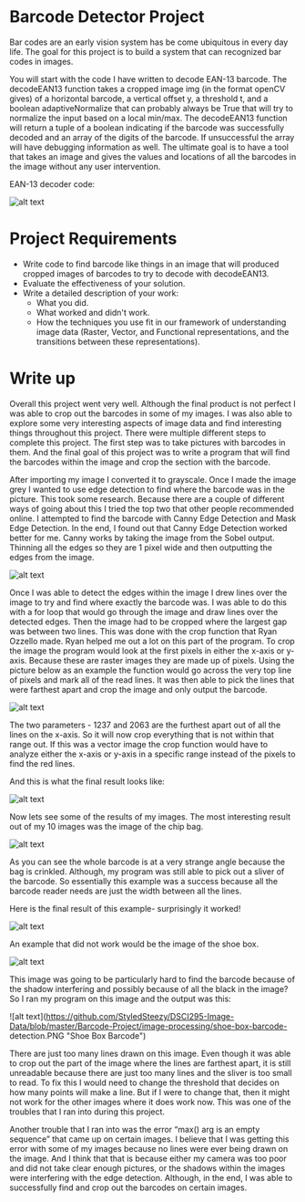 # Barcode Detector Project
Bar codes are an early vision system has be come ubiquitous in every day life. The goal for this project is to build a system that can 
recognized bar codes in images.

You will start with the code I have written to decode EAN-13 barcode. The decodeEAN13 function takes a cropped image img (in the format 
openCV gives) of a horizontal barcode, a vertical offset y, a threshold t, and a boolean adaptiveNormalize that can probably always be True 
that will try to normalize the input based on a local min/max. The decodeEAN13 function will return a tuple of a boolean indicating if the 
barcode was successfully decoded and an array of the digits of the barcode. If unsuccessful the array will have debugging information as 
well. The ultimate goal is to have a tool that takes an image and gives the values and locations of all the barcodes in the image without 
any user intervention.

EAN-13 decoder code: 

![alt text](https://github.com/StyledSteezy/DSCI295-Image-Data/blob/master/Barcode-Project/starting-code.PNG "Starting Code")

# Project Requirements
- Write code to find barcode like things in an image that will produced cropped images of barcodes to try to decode with decodeEAN13.
- Evaluate the effectiveness of your solution.
- Write a detailed description of your work:
    - What you did.
    - What worked and didn't work.
    - How the techniques you use fit in our framework of understanding image data (Raster, Vector, and Functional representations, and the 
    transitions between these representations).
    
# Write up
Overall this project went very well. Although the final product is not perfect I was able to crop out the barcodes in some of my images. 
I was also able to explore some very interesting aspects of image data and find interesting things throughout this project. There were 
multiple different steps to complete this project. The first step was to take pictures with barcodes in them. And the final goal of this 
project was to write a program that will find the barcodes within the image and crop the section with the barcode.

After importing my 
image I converted it to grayscale. Once I made the image grey I wanted to use edge detection to find where the barcode was in the 
picture. This took some research. Because there are a couple of different ways of going about this I tried the top two that other people 
recommended online. I attempted to find the barcode with Canny Edge Detection and Mask Edge Detection. In the end, I found out that 
Canny Edge Detection worked better for me. Canny works by taking the image from the Sobel output. Thinning all the edges so they are 1
pixel wide and then outputting the edges from the image.

![alt text](https://github.com/StyledSteezy/DSCI295-Image-Data/blob/master/Barcode-Project/image-processing/greyscale-images.PNG "Grey Scale Images")

Once I was able to detect the edges within the image I drew lines over the image to try
and find where exactly the barcode was. I was able to do this with a for loop that would go
through the image and draw lines over the detected edges. Then the image had to be cropped
where the largest gap was between two lines. This was done with the crop function that Ryan
Ozzello made. Ryan helped me out a lot on this part of the program. To crop the image the
program would look at the first pixels in either the x-axis or y-axis. Because these are raster
images they are made up of pixels. Using the picture below as an example the function would go
across the very top line of pixels and mark all of the read lines. It was then able to pick the lines
that were farthest apart and crop the image and only output the barcode.

![alt text](https://github.com/StyledSteezy/DSCI295-Image-Data/blob/master/Barcode-Project/image-processing/detecting-lines.PNG "Detecting Lines")

The two parameters - 1237 and 2063 are the furthest apart out of all the lines on the
x-axis. So it will now crop everything that is not within that range out. If this was a vector image
the crop function would have to analyze either the x-axis or y-axis in a specific range instead of
the pixels to find the red lines.

And this is what the final result looks like:

![alt text](https://github.com/StyledSteezy/DSCI295-Image-Data/blob/master/Barcode-Project/image-processing/detecting-barcodePNG.PNG 
"Detecting The Barcode")

Now lets see some of the results of my images. The most interesting result out of my 10 images was the image of the chip bag.

![alt text](https://github.com/StyledSteezy/DSCI295-Image-Data/blob/master/Barcode-Project/barcode-images/IMAGE%233.jpg 
"Chip Bag")

As you can see the whole barcode is at a very strange angle because the bag is crinkled.
Although, my program was still able to pick out a sliver of the barcode. So essentially this
example was a success because all the barcode reader needs are just the width between all the
lines.

Here is the final result of this example- surprisingly it worked!

![alt text](https://github.com/StyledSteezy/DSCI295-Image-Data/blob/master/Barcode-Project/image-processing/chip-bag-barcode-detection.PNG "Chip Bag Result")

An example that did not work would be the image of the shoe box.

![alt text](https://github.com/StyledSteezy/DSCI295-Image-Data/blob/master/Barcode-Project/barcode-images/IMAGE%236.jpg 
"Shoe Box Barcode")

This image was going to be particularly hard to find the barcode because of the shadow
interfering and possibly because of all the black in the image? So I ran my program on this image
and the output was this:

![alt text](https://github.com/StyledSteezy/DSCI295-Image-Data/blob/master/Barcode-Project/image-processing/shoe-box-barcode-
detection.PNG  "Shoe Box Barcode")

There are just too many lines drawn on this image. Even though it was able to crop out
the part of the image where the lines are farthest apart, it is still unreadable because there are just
too many lines and the sliver is too small to read. To fix this I would need to change the
threshold that decides on how many points will make a line. But if I were to change that, then it
might not work for the other images where it does work now. This was one of the troubles that I
ran into during this project.

Another trouble that I ran into was the error “max() arg is an empty sequence” that came
up on certain images. I believe that I was getting this error with some of my images because no
lines were ever being drawn on the image. And I think that that is because either my camera was
too poor and did not take clear enough pictures, or the shadows within the images were
interfering with the edge detection. Although, in the end, I was able to successfully find and crop
out the barcodes on certain images.
